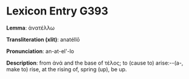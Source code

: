 # Lexicon Entry G393

**Lemma**: ἀνατέλλω

**Transliteration (xlit)**: anatéllō

**Pronunciation**: an-at-el'-lo

**Description**:
from ἀνά and the base of τέλος; to (cause to) arise:--(a-, make to) rise, at the rising of, spring (up), be up.
